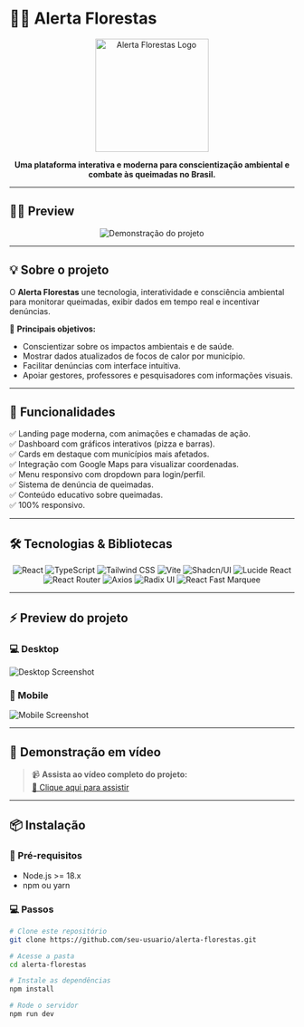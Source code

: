 # 🌳🔥 Alerta Florestas

<p align="center">
  <img src="" alt="Alerta Florestas Logo" width="200"/>
</p>

<p align="center">
  <strong>Uma plataforma interativa e moderna para conscientização ambiental e combate às queimadas no Brasil.</strong>
</p>

---

## 🚀✨ Preview

<div align="center">
  <!-- Coloque aqui uma imagem ou gif animado mostrando o site -->
  <img src="<>" alt="Demonstração do projeto" />
</div>

---

## 💡 Sobre o projeto

O **Alerta Florestas** une tecnologia, interatividade e consciência ambiental para monitorar queimadas, exibir dados em tempo real e incentivar denúncias.  

🌱 **Principais objetivos:**
- Conscientizar sobre os impactos ambientais e de saúde.
- Mostrar dados atualizados de focos de calor por município.
- Facilitar denúncias com interface intuitiva.
- Apoiar gestores, professores e pesquisadores com informações visuais.

---

## 🎯 Funcionalidades

✅ Landing page moderna, com animações e chamadas de ação.  
✅ Dashboard com gráficos interativos (pizza e barras).  
✅ Cards em destaque com municípios mais afetados.  
✅ Integração com Google Maps para visualizar coordenadas.  
✅ Menu responsivo com dropdown para login/perfil.  
✅ Sistema de denúncia de queimadas.  
✅ Conteúdo educativo sobre queimadas.  
✅ 100% responsivo.  

---

## 🛠️ Tecnologias & Bibliotecas

<div align="center">

![React](https://img.shields.io/badge/-React-61DAFB?logo=react&logoColor=white&style=for-the-badge)
![TypeScript](https://img.shields.io/badge/-TypeScript-3178C6?logo=typescript&logoColor=white&style=for-the-badge)
![Tailwind CSS](https://img.shields.io/badge/-Tailwind-06B6D4?logo=tailwind-css&logoColor=white&style=for-the-badge)
![Vite](https://img.shields.io/badge/-Vite-646CFF?logo=vite&logoColor=white&style=for-the-badge)
![Shadcn/UI](https://img.shields.io/badge/-shadcn/ui-000000?logo=vercel&logoColor=white&style=for-the-badge)
![Lucide React](https://img.shields.io/badge/-Lucide%20React-000000?logo=react&logoColor=white&style=for-the-badge)
![React Router](https://img.shields.io/badge/-React%20Router-CA4245?logo=react-router&logoColor=white&style=for-the-badge)
![Axios](https://img.shields.io/badge/-Axios-5A29E4?logo=axios&logoColor=white&style=for-the-badge)
![Radix UI](https://img.shields.io/badge/-Radix%20UI-000000?logo=radix-ui&logoColor=white&style=for-the-badge)
![React Fast Marquee](https://img.shields.io/badge/-react--fast--marquee-000000?style=for-the-badge)

</div>

---

## ⚡ Preview do projeto

### 💻 Desktop

![Desktop Screenshot](<>)

### 📱 Mobile

![Mobile Screenshot](<>)

---

## 🎥 Demonstração em vídeo

> 📹 **Assista ao vídeo completo do projeto:**  
> [🔗 Clique aqui para assistir](<>)

---

## 📦 Instalação

### 🚨 Pré-requisitos

- Node.js >= 18.x
- npm ou yarn

### 💻 Passos

```bash
# Clone este repositório
git clone https://github.com/seu-usuario/alerta-florestas.git

# Acesse a pasta
cd alerta-florestas

# Instale as dependências
npm install

# Rode o servidor
npm run dev
